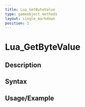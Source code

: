 ```yaml
---
title: Lua_GetByteValue
type: gameobject_methods
layout: single_markdown
position: 1
---
```


# Lua_GetByteValue

## Description

## Syntax

## Usage/Example


